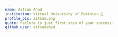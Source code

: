 ```yaml
---
name: Aitsam Ahad
institution: Virtual University of Pakistan 🚩
profile_pic: aitsam.png
quote: Failure is just first step of your success.
github_user: aitsamahad
---
```

